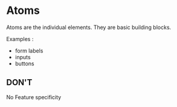 # Atoms

Atoms are the individual elements. They are basic building blocks.

Examples :

- form labels
- inputs
- buttons

## DON'T

No Feature specificity